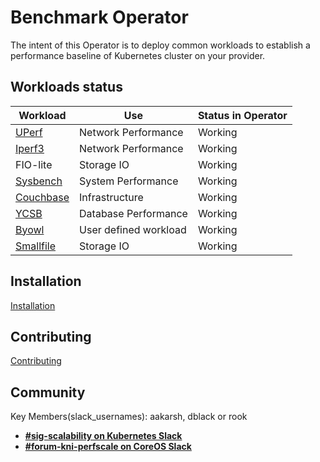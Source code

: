 # Benchmark Operator

The intent of this Operator is to deploy common workloads to establish
a performance baseline of Kubernetes cluster on your provider.

## Workloads status

| Workload                       | Use                   | Status in Operator |
| ------------------------------ | --------------------  | ------------------ |
| [UPerf](docs/uperf.md)         | Network Performance   | Working            |
| [Iperf3](docs/iperf3.md)       | Network Performance   | Working            |
| FIO-lite                       | Storage IO            | Working            |
| [Sysbench](docs/sysbench.md)   | System Performance    | Working            |
| [Couchbase](docs/couchbase.md) | Infrastructure        | Working            |
| [YCSB](docs/ycsb.md)           | Database Performance  | Working            |
| [Byowl](docs/byowl.md)         | User defined workload | Working            |
| [Smallfile](docs/smallfile.md) | Storage IO            | Working            |


## Installation
[Installation](docs/installation.md)

## Contributing
[Contributing](CONTRIBUTE.md)

## Community
Key Members(slack_usernames): aakarsh, dblack or rook
* [**#sig-scalability on Kubernetes Slack**](https://kubernetes.slack.com)
* [**#forum-kni-perfscale on CoreOS Slack**](https://coreos.slack.com)
